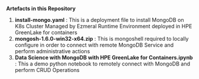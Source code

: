 **Artefacts in this Repository**

1. **install-mongo.yaml** : This is a deployment file to install MongoDB on K8s Cluster Managed by Ezmeral Runtime Environment deployed in HPE GreenLake for containers
2. **mongosh-1.6.0-win32-x64.zip** : This is mongoshell required to locally configure in order to connect with remote MongoDB Service and perform administrative actions
3. **Data Science with MongoDB with HPE GreenLake for Containers.ipynb** : This a demo python notebook to remotely connect with MongoDB and perform CRUD Operations
